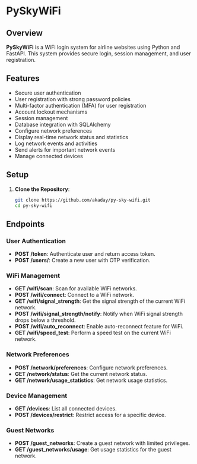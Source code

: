# PySkyWiFi

## Overview
**PySkyWiFi** is a WiFi login system for airline websites using Python and FastAPI. This system provides secure login, session management, and user registration.

## Features
- Secure user authentication
- User registration with strong password policies
- Multi-factor authentication (MFA) for user registration
- Account lockout mechanisms
- Session management
- Database integration with SQLAlchemy
- Configure network preferences
- Display real-time network status and statistics
- Log network events and activities
- Send alerts for important network events
- Manage connected devices

## Setup
1. **Clone the Repository**:
   ```bash
   git clone https://github.com/akaday/py-sky-wifi.git
   cd py-sky-wifi
   ```

## Endpoints

### User Authentication
- **POST /token**: Authenticate user and return access token.
- **POST /users/**: Create a new user with OTP verification.

### WiFi Management
- **GET /wifi/scan**: Scan for available WiFi networks.
- **POST /wifi/connect**: Connect to a WiFi network.
- **GET /wifi/signal_strength**: Get the signal strength of the current WiFi network.
- **POST /wifi/signal_strength/notify**: Notify when WiFi signal strength drops below a threshold.
- **POST /wifi/auto_reconnect**: Enable auto-reconnect feature for WiFi.
- **GET /wifi/speed_test**: Perform a speed test on the current WiFi network.

### Network Preferences
- **POST /network/preferences**: Configure network preferences.
- **GET /network/status**: Get the current network status.
- **GET /network/usage_statistics**: Get network usage statistics.

### Device Management
- **GET /devices**: List all connected devices.
- **POST /devices/restrict**: Restrict access for a specific device.

### Guest Networks
- **POST /guest_networks**: Create a guest network with limited privileges.
- **GET /guest_networks/usage**: Get usage statistics for the guest network.
